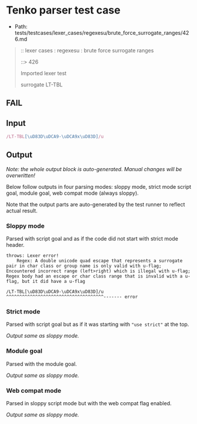 # Tenko parser test case

- Path: tests/testcases/lexer_cases/regexesu/brute_force_surrogate_ranges/426.md

> :: lexer cases : regexesu : brute force surrogate ranges
>
> ::> 426
>
> Imported lexer test
>
> surrogate LT-TBL

## FAIL

## Input

`````js
/LT-TBL[\uD83D\uDCA9-\uDCA9x\uD83D]/u
`````

## Output

_Note: the whole output block is auto-generated. Manual changes will be overwritten!_

Below follow outputs in four parsing modes: sloppy mode, strict mode script goal, module goal, web compat mode (always sloppy).

Note that the output parts are auto-generated by the test runner to reflect actual result.

### Sloppy mode

Parsed with script goal and as if the code did not start with strict mode header.

`````
throws: Lexer error!
    Regex: A double unicode quad escape that represents a surrogate pair in char class or group name is only valid with u-flag; Encountered incorrect range (left>right) which is illegal with u-flag; Regex body had an escape or char class range that is invalid with a u-flag, but it did have a u-flag

/LT-TBL[\uD83D\uDCA9-\uDCA9x\uD83D]/u
^^^^^^^^^^^^^^^^^^^^^^^^^^^^^^^^^^^^^------- error
`````

### Strict mode

Parsed with script goal but as if it was starting with `"use strict"` at the top.

_Output same as sloppy mode._

### Module goal

Parsed with the module goal.

_Output same as sloppy mode._

### Web compat mode

Parsed in sloppy script mode but with the web compat flag enabled.

_Output same as sloppy mode._
